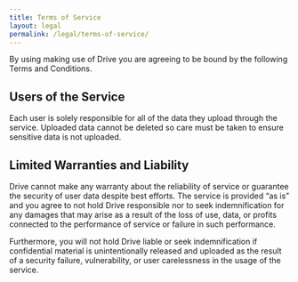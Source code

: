 ```yaml
---
title: Terms of Service
layout: legal
permalink: /legal/terms-of-service/
---
```


By using making use of Drive you are agreeing to be bound by the following Terms and Conditions.

## Users of the Service

Each user is solely responsible for all of the data they upload through the service. Uploaded data cannot be deleted so care must be taken to ensure sensitive data is not uploaded.

## Limited Warranties and Liability

Drive cannot make any warranty about the reliability of service or guarantee the security of user data despite best efforts. The service is provided “as is” and you agree to not hold Drive responsible nor to seek indemnification for any damages that may arise as a result of the loss of use, data, or profits connected to the performance of service or failure in such performance.

Furthermore, you will not hold Drive liable or seek indemnification if confidential material is unintentionally released and uploaded as the result of a security failure, vulnerability, or user carelessness in the usage of the service.
